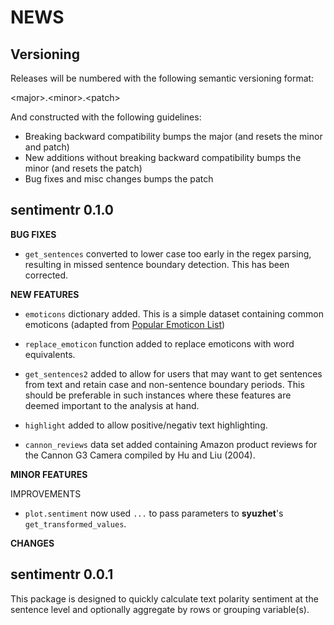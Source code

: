 NEWS
====

Versioning
----------

Releases will be numbered with the following semantic versioning format:

&lt;major&gt;.&lt;minor&gt;.&lt;patch&gt;

And constructed with the following guidelines:

* Breaking backward compatibility bumps the major (and resets the minor
  and patch)
* New additions without breaking backward compatibility bumps the minor
  (and resets the patch)
* Bug fixes and misc changes bumps the patch


sentimentr 0.1.0
----------------------------------------------------------------

**BUG FIXES**

* `get_sentences` converted to lower case too early in the regex parsing,
  resulting in missed sentence boundary detection.  This has been corrected.


**NEW FEATURES**

* `emoticons` dictionary added.  This is a simple dataset containing common
  emoticons (adapted from [Popular Emoticon List](http://www.lingo2word.com/lists/emoticon_listH.html))

* `replace_emoticon` function added to replace emoticons with word equivalents.

* `get_sentences2` added to allow for users that may want to get sentences from
  text and retain case and non-sentence boundary periods.  This should be
  preferable in such instances where these features are deemed important to the
  analysis at hand.

* `highlight` added to allow positive/negativ text highlighting.

* `cannon_reviews` data set added containing Amazon product reviews for the
  Cannon G3 Camera compiled by Hu and Liu (2004).

**MINOR FEATURES**

IMPROVEMENTS

* `plot.sentiment` now used `...` to pass parameters to **syuzhet**'s
  `get_transformed_values`.


**CHANGES**

sentimentr 0.0.1
----------------------------------------------------------------

This package is designed to quickly calculate text polarity sentiment at the
sentence level and optionally aggregate by rows or grouping variable(s).